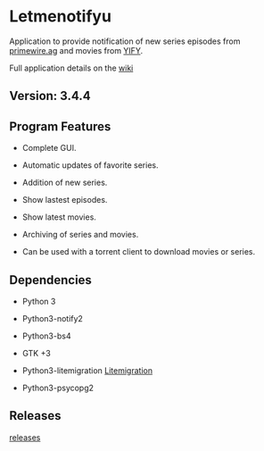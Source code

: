 Letmenotifyu
====================

Application to provide notification of new series episodes from [primewire.ag](http://primewire.ag) and movies from [YIFY](https://yts.re/api).

Full application details on the [wiki](https://github.com/stucomplex/letmenotifyu/wiki)



Version: 3.4.4
-------------------

Program Features
----------------------
    
*    Complete GUI.

*    Automatic updates of favorite series.

*    Addition of new series.

*    Show lastest episodes.

*    Show latest movies.

*    Archiving of series and movies.

*    Can be used with a torrent client to download movies or series. 

Dependencies
----------------

* Python  3

* Python3-notify2

* Python3-bs4

* GTK +3

* Python3-litemigration [Litemigration](https://github.com/stucomplex/python3-litemigration)

* Python3-psycopg2


Releases
-----------------
[releases](https://github.com/stucomplex/letmenotifyu/releases)
